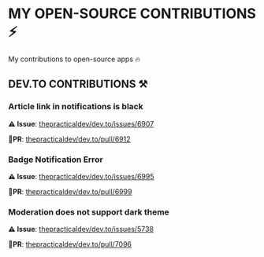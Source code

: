 # MY OPEN-SOURCE CONTRIBUTIONS ⚡

My contributions to open-source apps 🔥

## DEV.TO CONTRIBUTIONS ⚒️

### Article link in notifications is black

**⚠️ Issue**: [thepracticaldev/dev.to/issues/6907](https://github.com/thepracticaldev/dev.to/issues/6907)

**🏁PR**: [thepracticaldev/dev.to/pull/6912](https://github.com/thepracticaldev/dev.to/pull/6912)

### Badge Notification Error

**⚠️ Issue**: [thepracticaldev/dev.to/issues/6995](https://github.com/thepracticaldev/dev.to/issues/6995)

**🏁PR**: [thepracticaldev/dev.to/pull/6999](https://github.com/thepracticaldev/dev.to/pull/6999)

### Moderation does not support dark theme

**⚠️ Issue**: [thepracticaldev/dev.to/issues/5738](https://github.com/thepracticaldev/dev.to/issues/5738)

**🏁PR**: [thepracticaldev/dev.to/pull/7096](https://github.com/thepracticaldev/dev.to/pull/7096)